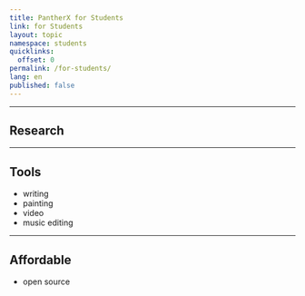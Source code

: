 ```yaml
---
title: PantherX for Students
link: for Students
layout: topic
namespace: students
quicklinks:
  offset: 0
permalink: /for-students/
lang: en
published: false
---
```



---

## Research



---

## Tools

- writing
- painting
- video
- music editing


---

## Affordable

- open source